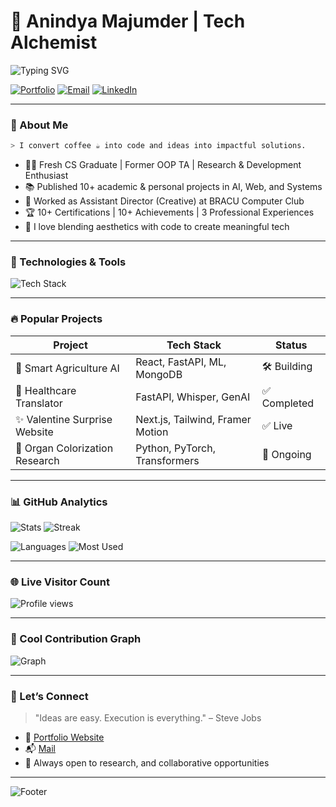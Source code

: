 # 🚀 Anindya Majumder | Tech Alchemist

![Typing SVG](https://readme-typing-svg.demolab.com?font=Fira+Code&size=25&duration=3000&pause=1000&center=true&vCenter=true&width=440&lines=Welcome+to+my+Tech+Universe!;CS+Grad+%7C+Research+Lover+%7C+Builder)

[![Portfolio](https://img.shields.io/badge/Portfolio-%2300bfff.svg?&style=for-the-badge&logo=firefox&logoColor=white)](https://yourportfolio.com)
[![Email](https://img.shields.io/badge/Email-%23EA4335.svg?&style=for-the-badge&logo=gmail&logoColor=white)](mailto:anindya.majumder@g.bracu.ac.bd)
[![LinkedIn](https://img.shields.io/badge/LinkedIn-%230077B5.svg?&style=for-the-badge&logo=linkedin&logoColor=white)](https://www.linkedin.com/in/your-link)

---

### 🧠 About Me

```bash
> I convert coffee ☕ into code and ideas into impactful solutions.
```

- 🧑‍🎓 Fresh CS Graduate | Former OOP TA | Research & Development Enthusiast  
- 📚 Published 10+ academic & personal projects in AI, Web, and Systems  
- 💼 Worked as Assistant Director (Creative) at BRACU Computer Club  
- 🏆 10+ Certifications | 10+ Achievements | 3 Professional Experiences  
- 💬 I love blending aesthetics with code to create meaningful tech

---

### 🔧 Technologies & Tools

![Tech Stack](https://skillicons.dev/icons?i=react,nextjs,tailwind,js,ts,html,css,nodejs,java,spring,mongodb,py,fastapi,git,figma,linux,vscode)

---

### 🔥 Popular Projects

| Project | Tech Stack | Status |
|--------|------------|--------|
| 🌾 Smart Agriculture AI | React, FastAPI, ML, MongoDB | 🛠️ Building |
| 💬 Healthcare Translator | FastAPI, Whisper, GenAI | ✅ Completed |
| ✨ Valentine Surprise Website | Next.js, Tailwind, Framer Motion | ✅ Live |
| 🧠 Organ Colorization Research | Python, PyTorch, Transformers | 🧪 Ongoing |

---

### 📊 GitHub Analytics

![Stats](https://github-readme-stats.vercel.app/api?username=AnindyaMajumder&show_icons=true&theme=tokyonight&hide_border=true)
![Streak](https://github-readme-streak-stats.herokuapp.com/?user=AnindyaMajumder&theme=tokyonight&hide_border=true)

![Languages](https://github-profile-summary-cards.vercel.app/api/cards/repos-per-language?username=AnindyaMajumder&theme=tokyonight)
![Most Used](https://github-profile-summary-cards.vercel.app/api/cards/most-commit-language?username=AnindyaMajumder&theme=tokyonight)

---

### 🌐 Live Visitor Count

![Profile views](https://komarev.com/ghpvc/?username=AnindyaMajumder&label=Profile+Visits&color=0e75b6&style=for-the-badge)

---

### 🌈 Cool Contribution Graph

![Graph](https://github-readme-activity-graph.vercel.app/graph?username=AnindyaMajumder&theme=react-dark&hide_border=true&area=true)

---

### 📢 Let’s Connect

> "Ideas are easy. Execution is everything." – Steve Jobs

- 🔗 [Portfolio Website](https://whoisanindya.vercel.app)
- 📬 [Mail](mailto:anindya.majumder@g.bracu.ac.bd)
- 💼 Always open to research, and collaborative opportunities

---

![Footer](https://capsule-render.vercel.app/api?type=waving&color=gradient&height=100&section=footer)

